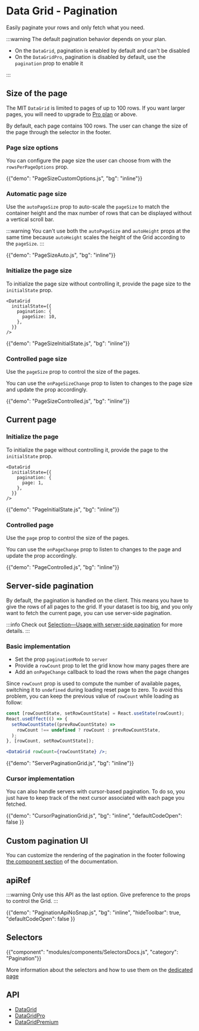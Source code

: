 # Data Grid - Pagination

<p class="description">Easily paginate your rows and only fetch what you need.</p>

:::warning
The default pagination behavior depends on your plan.

- On the `DataGrid`, pagination is enabled by default and can't be disabled
- On the `DataGridPro`, pagination is disabled by default, use the `pagination` prop to enable it

:::

## Size of the page

The MIT `DataGrid` is limited to pages of up to 100 rows.
If you want larger pages, you will need to upgrade to [Pro plan](/x/introduction/licensing/#pro-plan) or above.

By default, each page contains 100 rows. The user can change the size of the page through the selector in the footer.

### Page size options

You can configure the page size the user can choose from with the `rowsPerPageOptions` prop.

{{"demo": "PageSizeCustomOptions.js", "bg": "inline"}}

### Automatic page size

Use the `autoPageSize` prop to auto-scale the `pageSize` to match the container height and the max number of rows that can be displayed without a vertical scroll bar.

:::warning
You can't use both the `autoPageSize` and `autoHeight` props at the same time because `autoHeight` scales the height of the Grid according to the `pageSize`.
:::

{{"demo": "PageSizeAuto.js", "bg": "inline"}}

### Initialize the page size

To initialize the page size without controlling it, provide the page size to the `initialState` prop.

```tsx
<DataGrid
  initialState={{
    pagination: {
      pageSize: 10,
    },
  }}
/>
```

{{"demo": "PageSizeInitialState.js", "bg": "inline"}}

### Controlled page size

Use the `pageSize` prop to control the size of the pages.

You can use the `onPageSizeChange` prop to listen to changes to the page size and update the prop accordingly.

{{"demo": "PageSizeControlled.js", "bg": "inline"}}

## Current page

### Initialize the page

To initialize the page without controlling it, provide the page to the `initialState` prop.

```tsx
<DataGrid
  initialState={{
    pagination: {
      page: 1,
    },
  }}
/>
```

{{"demo": "PageInitialState.js", "bg": "inline"}}

### Controlled page

Use the `page` prop to control the size of the pages.

You can use the `onPageChange` prop to listen to changes to the page and update the prop accordingly.

{{"demo": "PageControlled.js", "bg": "inline"}}

## Server-side pagination

By default, the pagination is handled on the client.
This means you have to give the rows of all pages to the grid.
If your dataset is too big, and you only want to fetch the current page, you can use server-side pagination.

:::info
Check out [Selection—Usage with server-side pagination](/x/react-data-grid/selection/#usage-with-server-side-pagination) for more details.
:::

### Basic implementation

- Set the prop `paginationMode` to `server`
- Provide a `rowCount` prop to let the grid know how many pages there are
- Add an `onPageChange` callback to load the rows when the page changes

Since `rowCount` prop is used to compute the number of available pages, switching it to `undefined` during loading reset page to zero.
To avoid this problem, you can keep the previous value of `rowCount` while loading as follow:

```jsx
const [rowCountState, setRowCountState] = React.useState(rowCount);
React.useEffect(() => {
  setRowCountState((prevRowCountState) =>
    rowCount !== undefined ? rowCount : prevRowCountState,
  );
}, [rowCount, setRowCountState]);

<DataGrid rowCount={rowCountState} />;
```

{{"demo": "ServerPaginationGrid.js", "bg": "inline"}}

### Cursor implementation

You can also handle servers with cursor-based pagination.
To do so, you just have to keep track of the next cursor associated with each page you fetched.

{{"demo": "CursorPaginationGrid.js", "bg": "inline", "defaultCodeOpen": false }}

## Custom pagination UI

You can customize the rendering of the pagination in the footer following [the component section](/x/react-data-grid/components/#pagination) of the documentation.

## apiRef

:::warning
Only use this API as the last option. Give preference to the props to control the Grid.
:::

{{"demo": "PaginationApiNoSnap.js", "bg": "inline", "hideToolbar": true, "defaultCodeOpen": false }}

## Selectors

{{"component": "modules/components/SelectorsDocs.js", "category": "Pagination"}}

More information about the selectors and how to use them on the [dedicated page](/x/react-data-grid/state/#access-the-state)

## API

- [DataGrid](/x/api/data-grid/data-grid/)
- [DataGridPro](/x/api/data-grid/data-grid-pro/)
- [DataGridPremium](/x/api/data-grid/data-grid-premium/)
